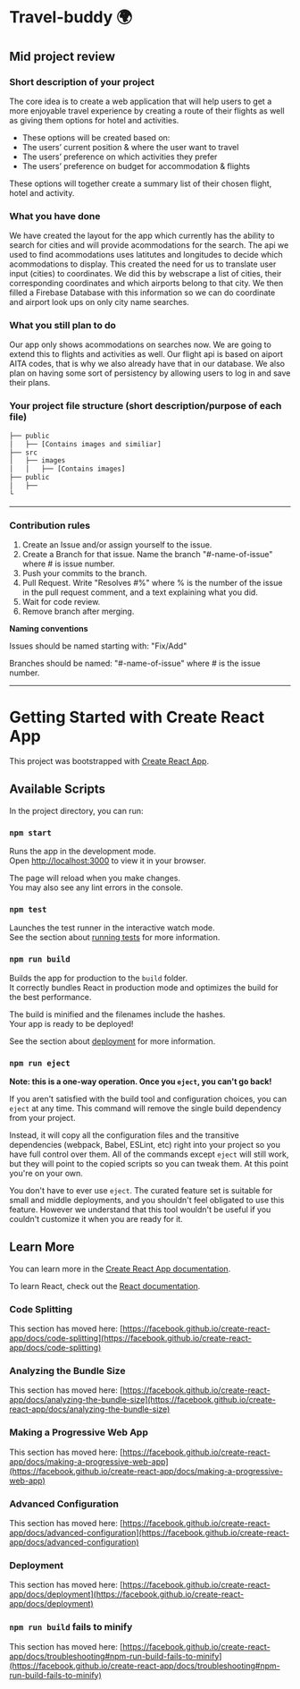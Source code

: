 # Travel-buddy :earth_africa:	
## Mid project review 
### Short description of your project
The core idea is to create a web application that will help users to get a more enjoyable travel experience by creating a route of their flights as well as giving them options for hotel and activities.  

* These options will be created based on:
* The users’ current position &  where the user want to travel
* The users’ preference on which activities they prefer
* The users’ preference on budget for accommodation & flights

These options will together create a summary list of their chosen flight, hotel and activity.

### What you have done
We have created the layout for the app which currently has the ability to search for cities and will provide acommodations for the search. The api we used to find acommodations uses latitutes and longitudes to decide which acommodations to display. This created the need for us to translate user input (cities) to coordinates. We did this by webscrape a list of cities, their corresponding coordinates and which airports belong to that city. We then filled a Firebase Database with this information so we can do coordinate and airport look ups on only city name searches.

### What you still plan to do
Our app only shows acommodations on searches now. We are going to extend this to flights and activities as well. Our flight api is based on aiport AITA codes, that is why we also already have that in our database.
We also plan on having some sort of persistency by allowing users to log in and save their plans.

### Your project file structure (short description/purpose of each file)
```bash
├── public
│   ├── [Contains images and similiar]
├── src
│   ├── images
│   │   ├── [Contains images]
├── public
│   ├──
└
```
------------------------------------------


### Contribution rules

1. Create an Issue and/or assign yourself to the issue.
3. Create a Branch for that issue. Name the branch "#-name-of-issue" where # is issue number.
4. Push your commits to the branch.
5. Pull Request. Write "Resolves #%" where % is the number of the issue in the pull request comment, and a text explaining what you did.
6. Wait for code review.
7. Remove branch after merging.

**Naming conventions**

Issues should be named starting with: "Fix/Add"

Branches should be named: "#-name-of-issue" where # is the issue number.

-----------------------------------------------


# Getting Started with Create React App

This project was bootstrapped with [Create React App](https://github.com/facebook/create-react-app).

## Available Scripts

In the project directory, you can run:

### `npm start`

Runs the app in the development mode.\
Open [http://localhost:3000](http://localhost:3000) to view it in your browser.

The page will reload when you make changes.\
You may also see any lint errors in the console.

### `npm test`

Launches the test runner in the interactive watch mode.\
See the section about [running tests](https://facebook.github.io/create-react-app/docs/running-tests) for more information.

### `npm run build`

Builds the app for production to the `build` folder.\
It correctly bundles React in production mode and optimizes the build for the best performance.

The build is minified and the filenames include the hashes.\
Your app is ready to be deployed!

See the section about [deployment](https://facebook.github.io/create-react-app/docs/deployment) for more information.

### `npm run eject`

**Note: this is a one-way operation. Once you `eject`, you can't go back!**

If you aren't satisfied with the build tool and configuration choices, you can `eject` at any time. This command will remove the single build dependency from your project.

Instead, it will copy all the configuration files and the transitive dependencies (webpack, Babel, ESLint, etc) right into your project so you have full control over them. All of the commands except `eject` will still work, but they will point to the copied scripts so you can tweak them. At this point you're on your own.

You don't have to ever use `eject`. The curated feature set is suitable for small and middle deployments, and you shouldn't feel obligated to use this feature. However we understand that this tool wouldn't be useful if you couldn't customize it when you are ready for it.

## Learn More

You can learn more in the [Create React App documentation](https://facebook.github.io/create-react-app/docs/getting-started).

To learn React, check out the [React documentation](https://reactjs.org/).

### Code Splitting

This section has moved here: [https://facebook.github.io/create-react-app/docs/code-splitting](https://facebook.github.io/create-react-app/docs/code-splitting)

### Analyzing the Bundle Size

This section has moved here: [https://facebook.github.io/create-react-app/docs/analyzing-the-bundle-size](https://facebook.github.io/create-react-app/docs/analyzing-the-bundle-size)

### Making a Progressive Web App

This section has moved here: [https://facebook.github.io/create-react-app/docs/making-a-progressive-web-app](https://facebook.github.io/create-react-app/docs/making-a-progressive-web-app)

### Advanced Configuration

This section has moved here: [https://facebook.github.io/create-react-app/docs/advanced-configuration](https://facebook.github.io/create-react-app/docs/advanced-configuration)

### Deployment

This section has moved here: [https://facebook.github.io/create-react-app/docs/deployment](https://facebook.github.io/create-react-app/docs/deployment)

### `npm run build` fails to minify

This section has moved here: [https://facebook.github.io/create-react-app/docs/troubleshooting#npm-run-build-fails-to-minify](https://facebook.github.io/create-react-app/docs/troubleshooting#npm-run-build-fails-to-minify)
